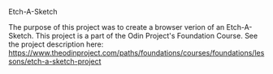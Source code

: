 Etch-A-Sketch

The purpose of this project was to create a browser verion of an Etch-A-Sketch.  This project is a part of the Odin Project's Foundation Course.  See the project description here: https://www.theodinproject.com/paths/foundations/courses/foundations/lessons/etch-a-sketch-project

